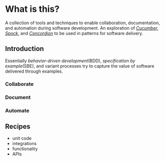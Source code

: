 # What is this?
A collection of tools and techniques to enable collaboration, documentation, and automation during software development. An exploration of [_Cucumber_](https://cucumber.io/), [_Spock_](http://spockframework.org/), and [_Concordion_](https://concordion.org/) to be used in patterns for software delivery.   
## Introduction
Essentially _behavior-driven development_(BDD), _specification by example_(SBE), and variant processes try to capture the value of software delivered through examples.
### Collaborate
### Document
### Automate
## Recipes
  - unit code
  - integrations
  - functionality
  - APIs
